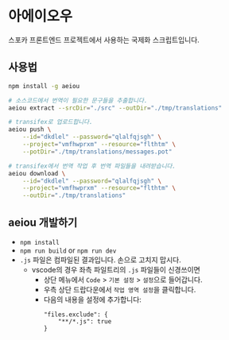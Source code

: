 # 아에이오우
스포카 프론트엔드 프로젝트에서 사용하는 국제화 스크립트입니다.

## 사용법
```sh
npm install -g aeiou

# 소스코드에서 번역이 필요한 문구들을 추출합니다.
aeiou extract --srcDir="./src" --outDir="./tmp/translations"

# transifex로 업로드합니다.
aeiou push \
    --id="dkdlel" --password="qlalfqjsgh" \
    --project="vmfhwprxm" --resource="flthtm" \
    --potDir="./tmp/translations/messages.pot"

# transifex에서 번역 작업 후 번역 파일들을 내려받습니다.
aeiou download \
    --id="dkdlel" --password="qlalfqjsgh" \
    --project="vmfhwprxm" --resource="flthtm" \
    --outDir="./tmp/translations"
```

## aeiou 개발하기
- `npm install`
- `npm run build` or `npm run dev`
- `.js` 파일은 컴파일된 결과입니다. 손으로 고치지 맙시다.
    - vscode의 경우 좌측 파일트리의 `.js` 파일들이 신경쓰이면
        - 상단 메뉴에서 `Code` > `기본 설정` > `설정`으로 들어갑니다.
        - 우측 상단 드랍다운에서 `작업 영역 설정`을 클릭합니다.
        - 다음의 내용을 설정에 추가합니다:
            ```
            "files.exclude": {
                "**/*.js": true
            }
            ```
